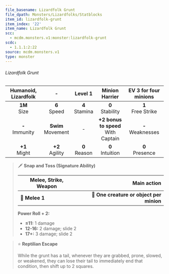 ```yaml
---
file_basename: Lizardfolk Grunt
file_dpath: Monsters/Lizardfolks/Statblocks
item_id: lizardfolk-grunt
item_index: '22'
item_name: Lizardfolk Grunt
scc:
  - mcdm.monsters.v1:monster:lizardfolk-grunt
scdc:
  - 1.1.1:2:22
source: mcdm.monsters.v1
type: monster
---
```


###### Lizardfolk Grunt

| Humanoid, Lizardfolk |           -            |      Level 1       |             Minion Harrier              | EV 3 for four minions  |
| :------------------: | :--------------------: | :----------------: | :-------------------------------------: | :--------------------: |
|   **1M**<br/> Size   |    **6**<br/> Speed    | **4**<br/> Stamina |          **0**<br/> Stability           | **1**<br/> Free Strike |
| **-**<br/> Immunity  | **Swim**<br/> Movement |         -          | **+2 bonus to speed**<br/> With Captain | **-**<br/> Weaknesses  |
|  **+1**<br/> Might   |  **+2**<br/> Agility   | **0**<br/> Reason  |          **0**<br/> Intuition           |  **0**<br/> Presence   |

<!-- -->
> 🗡 **Snap and Toss (Signature Ability)**
>
> | **Melee, Strike, Weapon** |                          **Main action** |
> | ------------------------- | ---------------------------------------: |
> | **📏 Melee 1**            | **🎯 One creature or object per minion** |
>
> **Power Roll + 2:**
>
> - **≤11:** 1 damage
> - **12-16:** 2 damage; slide 2
> - **17+:** 3 damage; slide 2

<!-- -->
> ⭐️ **Reptilian Escape**
>
> While the grunt has a tail, whenever they are grabbed, prone, slowed, or weakened, they can lose their tail to immediately end that condition, then shift up to 2 squares.
